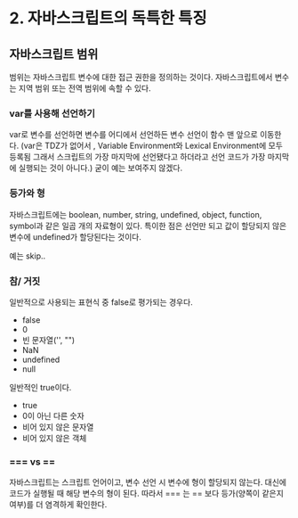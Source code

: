 # 2. 자바스크립트의 독특한 특징

## 자바스크립트 범위

범위는 자바스크립트 변수에 대한 접근 권한을 정의하는 것이다. 자바스크립트에서 변수는 지역 범위 또는 전역 범위에 속할 수 있다.

### var를 사용해 선언하기

var로 변수를 선언하면 변수를 어디에서 선언하든 변수 선언이 함수 맨 앞으로 이동한다.
(var은 TDZ가 없어서 , Variable Environment와 Lexical Environment에 모두 등록됨 그래서 스크립트의 가장 마지막에 선언됐다고 하더라고 선언 코드가 가장 마지막에 실행되는 것이 아니다.)
굳이 예는 보여주지 않겠다.

### 등가와 형

자바스크립트에는 boolean, number, string, undefined, object, function, symbol과 같은 일곱 개의 자료형이 있다. 특이한 점은 선언만 되고 값이 할당되지 않은 변수에 undefined가 할당된다는 것이다.

예는 skip..

### 참/ 거짓

일반적으로 사용되는 표현식 중 false로 평가되는 경우다.

- false
- 0
- 빈 문자열('', "")
- NaN
- undefined
- null

일반적인 true이다.

- true
- 0이 아닌 다른 숫자
- 비어 있지 않은 문자열
- 비어 있지 않은 객체

### === vs ==

자바스크립트는 스크립트 언어이고, 변수 선언 시 변수에 형이 할당되지 않는다. 대신에 코드가 실행될 때 해당 변수의 형이 된다.
따라서 === 는 == 보다 등가(양쪽이 같은지 여부)를 더 염격하게 확인한다.
